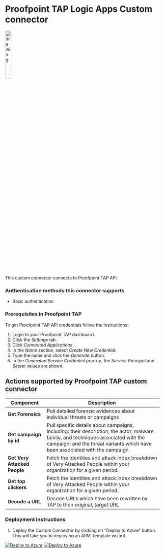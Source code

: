 # Proofpoint TAP Logic Apps Custom connector

<img src="./proofpointlogo.png" alt="drawing" width="20%"/><br>

This custom connector connects to Proofpoint TAP API.

### Authentication methods this connector supports

*  Basic authentication

### Prerequisites in Proofpoint TAP
To get Proofpoint TAP API credentials follow the instructions:
1. Login to your Proofpoint TAP dashboard.
2. Click the *Settings* tab.
3. Click *Connected Applications*.
4. In the *Name* section, select *Create New Credential*.
5. Type the name and click the *Generate* button.
6. In the *Generated Service Credential* pop-up, the *Service Principal* and *Secret* values are shown.


## Actions supported by Proofpoint TAP custom connector

| **Component** | **Description** |
| --------- | -------------- |
| **Get Forensics** | Pull detailed forensic evidences about individual threats  or campaigns |
| **Get campaign by id** | Pull specific details about campaigns, including: their description; the actor, malware family, and techniques associated with the campaign; and the threat variants which have been associated with the campaign |
| **Get Very Attacked People** | Fetch the identities and attack index breakdown of Very Attacked People within your organization for a given period. |
| **Get top clickers** | Fetch the identities and attack index breakdown of Very Attacked People within your organization for a given period. |
| **Decode a URL** | Decode URLs which have been rewritten by TAP to their original, target URL |



### Deployment instructions
1. Deploy the Custom Connector by clicking on "Deploy to Azure" button. This will take you to deploying an ARM Template wizard.

[![Deploy to Azure](https://aka.ms/deploytoazurebutton)](https://portal.azure.com/#create/Microsoft.Template/uri/https%3A%2F%2Fraw.githubusercontent.com%2FAzure%2FAzure-Sentinel%2Fmaster%2FSolutions%2FProofPointTap%2FPlaybooks%2FProofpointTAPConnector%2Fazuredeploy.json) [![Deploy to Azure](https://aka.ms/deploytoazuregovbutton)](https://portal.azure.us/#create/Microsoft.Template/uri/https%3A%2F%2Fraw.githubusercontent.com%2FAzure%2FAzure-Sentinel%2Fmaster%2FSolutions%2FProofPointTap%2FPlaybooks%2FProofpointTAPConnector%2Fazuredeploy.json)
